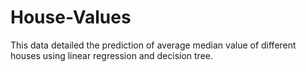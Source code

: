 # House-Values

This data detailed the prediction of average median value of different houses using linear regression and decision tree. 
